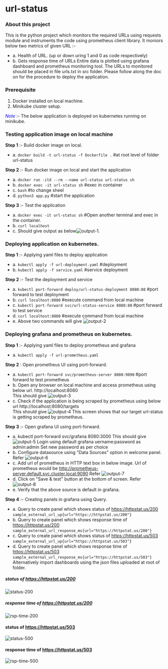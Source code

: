 # url-status

### About this project
This is the python project which monitors the required URLs using requests module and instruments the code using prometheus client library. It moniors below two metrics of given URL :-
* a. Health of URL. (up or down uring 1 and 0 as code respectively)
* b. Gets response time of URLs
Entire data is plotted using grafana dashboard and prometheus monitoring tool.
The URLs to monitored should be placed in file urls.txt in src folder. Please follow along the doc on for the procedure to deploy the application.

### Prerequisite
1. Docker installed on local machine.
2. Minikube cluster setup.

<span style="color:blue">*Note*</span> :- The below application is deployed on kubernetes running on minikube.

### Testing application image on local machine
**Step 1** :- Build docker image on local.
* a. ```docker build -t url-status -f Dockerfile .``` #at root level of folder url-status

**Step 2** :- Run docker image on local and start the application
* a. ```docker run -itd --rm --name url-status url-status sh```
* b. ```docker exec -it url-status sh``` #exec in container
* c. ```bash``` #to change sheel
* d. ```python3 app.py``` #start the application

**Step 3** :- Test the application
* a. ```docker exec -it url-status sh``` #Open another terminal and exec in the container.
* b. ```curl localhost```
* c. Should give output as below![output-1](https://github.com/gore28akshay/url-status/blob/master/images/output-1.png).

### Deploying application on kubernetes.
**Step 1** :- Applying yaml files to deploy application
* a. ```kubectl apply -f url-deployment.yaml``` #deployment
* b. ```kubectl apply -f service.yaml``` #service deployment

**Step 2**  :- Test the deployment and service
* a. ```kubectl port-forward deploy/url-status-deployment 8080:80``` #port forward to test deployment
* b. ```curl localhost:8080``` #execute command from local machine
* c. ```kubectl port-forward svc/url-status-service 8080:80``` #port forward to test service
* d. ```curl localhost:8080``` #execute command from local machine
* e. Above two commands will give ![output-2](https://github.com/gore28akshay/url-status/blob/master/images/output-2.png)

### Deploying grafana and prometheus on kubernetes.
**Step 1**  :- Applying yaml files to deploy prometheus and grafana
* a. ```kubectl apply -f url-prometheus.yaml```

**Step 2** : Open prometheus UI using port-forward.
* a. ```kubectl port-forward svc/prometheus-server 8080:9090``` #port forward to test prometheus
* b. Open any browser on local machine and access prometheus using below url.
      http://localhost:8080  
      This should give ![output-3](https://github.com/gore28akshay/url-status/blob/master/images/output-3.png)
* c. Check if the application is being scraped by prometheus using below url
      http://localhost:8080/targets  
      This should give ![output-4](https://github.com/gore28akshay/url-status/blob/master/images/output-4.png)
      This screen shows that our target url-status is getting scraped by prometheus.  

**Step 3** :- Open grafana UI using port-forward.
* a. kubectl port-forward svc/grafana 8080:3000
      This should give ![output-5](https://github.com/gore28akshay/url-status/blob/master/images/output-5.png)
      Login using default grafana uername:password as admin:admin
      Set new password as per choice
* b. Configure datasource using "Data Sources" option in welcome panel.
      Refer ![output-6](https://github.com/gore28akshay/url-status/blob/master/images/output-6.png)
* c. Add url of prometheus in HTTP text box in below image. Url of prometheus would be
      http://prometheus-server.default.svc.cluster.local:9090
      Refer ![output-7](https://github.com/gore28akshay/url-status/blob/master/images/output-7.png)
* d. Click on "Save & test" button at the bottom of screen.
      Refer ![output-8](https://github.com/gore28akshay/url-status/blob/master/images/output-8.png)
* e. Verify that the above source is default in grafana.

**Step 4** :- Creating panels in grafana using Query.
* a. Query to create panel which shows status of https://httpstat.us/200
     ```sample_external_url_up{url="https://httpstat.us/200"}```
* b. Query to create panel which shows response time of https://httpstat.us/200
     ```sample_external_url_response_ms{url="https://httpstat.us/200"}```
* c. Query to create panel which shows status of https://httpstat.us/503
     ```sample_external_url_up{url="https://httpstat.us/503"}```
* d. Query to create panel which shows response time of https://httpstat.us/503
     ```sample_external_url_response_ms{url="https://httpstat.us/503"}```
Alternatively import dashboards using the json files uploaded at root of folder.
##### status of https://httpstat.us/200
![status-200](https://github.com/gore28akshay/url-status/blob/master/images/200-URL-status.png)
##### response time of https://httpstat.us/200
![rsp-time-200](https://github.com/gore28akshay/url-status/blob/master/images/200-url-response-time.png)
#### status of https://httpstat.us/503
![status-500](https://github.com/gore28akshay/url-status/blob/master/images/500-URL-status.png)
#### response time of https://httpstat.us/503
![rsp-time-500](https://github.com/gore28akshay/url-status/blob/master/images/500-URL-response-time.png)
